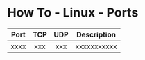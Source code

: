 # How To - Linux - Ports

| Port | TCP | UDP | Description |
|------|:---:|:---:|:-----------:|
| xxxx | xxx | xxx | xxxxxxxxxxx |